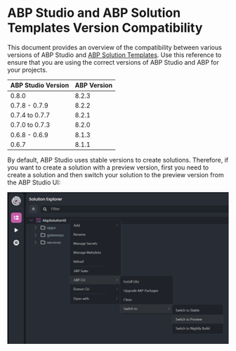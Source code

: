 # ABP Studio and ABP Solution Templates Version Compatibility

This document provides an overview of the compatibility between various versions of ABP Studio and [ABP Solution Templates](../solution-templates/index.md). Use this reference to ensure that you are using the correct versions of ABP Studio and ABP for your projects.

| **ABP Studio Version** | **ABP Version**           |
|------------------------|---------------------------|
| 0.8.0                  | 8.2.3                     |
| 0.7.8 - 0.7.9          | 8.2.2                     |
| 0.7.4 to 0.7.7         | 8.2.1                     |
| 0.7.0 to 0.7.3         | 8.2.0                     |
| 0.6.8 - 0.6.9          | 8.1.3                     |
| 0.6.7                  | 8.1.1                     |

By default, ABP Studio uses stable versions to create solutions. Therefore, if you want to create a solution with a preview version, first you need to create a solution and then switch your solution to the preview version from the ABP Studio UI:

![](images/abp-studio-switch-to-preview.png)